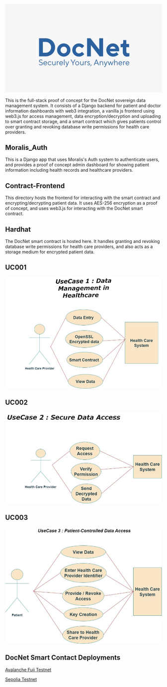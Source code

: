 
![DocNet](./assets/docnet_logo.jpeg)

This is the full-stack proof of concept for the DocNet sovereign data management system. It consists of a Django backend for patient and doctor information dashboards with web3 integration, a vanilla js frontend using web3.js for access management, data encryption/decryption and uploading to smart contract storage, and a smart contract which gives patients control over granting and revoking database write permissions for health care providers.

## Moralis_Auth

This is a Django app that uses Moralis's Auth system to authenticate users, and provides a proof of concept admin dashboard for showing patient information including health records and healthcare providers.

## Contract-Frontend

This directory hosts the frontend for interacting with the smart contract and encrypting/decrypting patient data. It uses AES-256 encryption as a proof of concept, and uses web3.js for interacting with the DocNet smart contract. 

## Hardhat

The DocNet smart contract is hosted here. It handles granting and revoking database write permissions for health care providers, and also acts as a storage medium for encrypted patient data. 


## UC001
![UC001](./assets/uc001.jpeg)

## UC002
![UC002](./assets/uc002.jpeg)

## UC003
![UC003](./assets/uc003.jpeg)


## DocNet Smart Contact Deployments



[Avalanche Fuji Testnet](https://testnet.snowtrace.io/address/0xf8f0faD8f4e3B5027Fc194977a8d51772837ef24)

[Sepolia Testnet](https://sepolia.etherscan.io/address/0xDF43d45aCcBdAF1025b3aa8693F226F5DdccBfCc)

